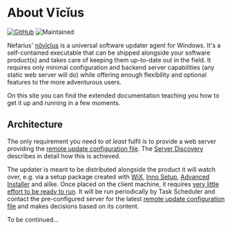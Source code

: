 # About Vīcĭus

[![GitHub](https://img.shields.io/badge/GitHub-yellowgreen?logo=github)](https://github.com/nefarius/vicius) ![Maintained](https://img.shields.io/badge/Project%20actively%20maintained-brightgreen)

Nefarius' [nŏvīcĭus](https://latinitium.com/latin-dictionaries/?t=lsn31290) is a universal software updater agent for Windows. It's a self-contained executable that can be shipped alongside your software product(s) and takes care of keeping them up-to-date out in the field. It requires only minimal configuration and backend server capabilities (any static web server will do) while offering enough flexibility and optional features to the more adventurous users.

On this site you can find the extended documentation teaching you how to get it up and running in a few moments.

## Architecture

The only requirement you need to *at least* fulfil is to provide a web server providing the [remote update configuration file](Remote-Configuration.md). The [Server Discovery](Server-Discovery.md) describes in detail how this is achieved.

The updater is meant to be distributed alongside the product it will watch over, e.g. via a setup package created with [WiX](https://wixtoolset.org/), [Inno Setup](https://jrsoftware.org/isinfo.php), [Advanced Installer](https://www.advancedinstaller.com/) and alike. Once placed on the client machine, it requires [very little effort to be ready to run](Command-Line-Arguments.md#-install). It will be run periodically by Task Scheduler and contact the pre-configured server for the latest [remote update configuration file](Remote-Configuration.md) and makes decisions based on its content.

To be continued...
